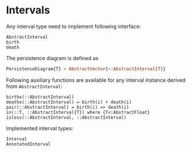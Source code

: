 # Intervals

Any interval type need to implement following interface:

```@docs
AbstractInterval
birth
death
```

The persistence diagram is defined as

```julia
PersistenceDiagram{T} = AbstractVector{<:AbstractInterval{T}}
```


Following auxiliary functions are available for any interval instance derived from
`AbstractInterval`:

```@docs
birthx(::AbstractInterval)
deathx(::AbstractInterval) = birth(i) + death(i)
pair(::AbstractInterval) = birth(i) => death(i)
in(::T, ::AbstractInterval{T}) where {T<:AbstractFloat}
isless(::AbstractInterval, ::AbstractInterval)
```

Implemented interval types:

```@docs
Interval
AnnotatedInterval
```
